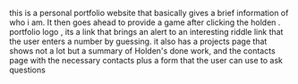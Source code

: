 this is a personal portfolio website that basically gives a brief information of who i am. It then goes ahead to provide a game after clicking the holden . portfolio logo , its a link that brings an alert to an interesting riddle link that the user enters a number by guessing. it also has a projects page that shows not a lot but a summary of Holden's done work, and the contacts page with the necessary contacts plus a form that the user can use to ask questions
